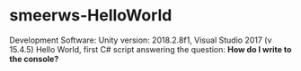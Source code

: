 # smeerws-HelloWorld

Development Software: Unity version: 2018.2.8f1,  Visual Studio 2017 (v 15.4.5)
Hello World, first C# script answering the question: **How do I write to the console?**  
